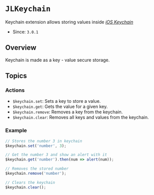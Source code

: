 # ``JLKeychain``

Keychain extension allows storing values inside [_iOS Keychain_](https://developer.apple.com/documentation/security/keychain_services?language=objc)

- Since: `3.0.1`

## Overview

Keychain is made as a key - value secure storage.


## Topics

### Actions

- ``$keychain.set``: Sets a key to store a value.
- ``$keychain.get``: Gets the value for a given key.
- ``$keychain.remove``: Removes a key from the keychain.
- ``$keychain.clear``: Removes all keys and values from the keychain.

### Example

```js
// Stores the number 3 in keychain
$keychain.set('number', 3);

// Get the number 3 and show an alert with it
$keychain.get('number').then(num => alert(num));

// Removes the stored number
$keychain.remove('number');

// Clears the keychain
$keychain.clear();
```

